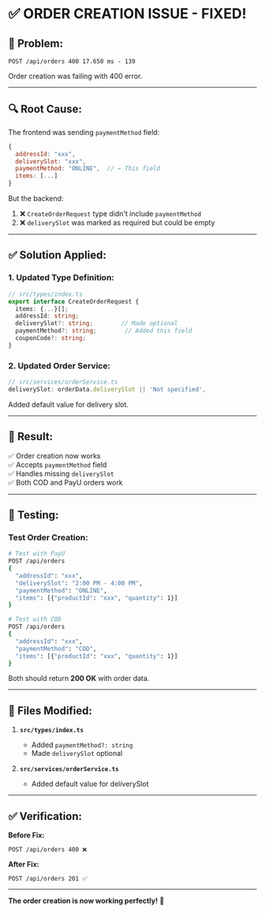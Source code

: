 # ✅ ORDER CREATION ISSUE - FIXED!

## 🐛 **Problem:**
```
POST /api/orders 400 17.650 ms - 139
```

Order creation was failing with 400 error.

---

## 🔍 **Root Cause:**

The frontend was sending `paymentMethod` field:
```javascript
{
  addressId: "xxx",
  deliverySlot: "xxx", 
  paymentMethod: "ONLINE",  // ← This field
  items: [...]
}
```

But the backend:
1. ❌ `CreateOrderRequest` type didn't include `paymentMethod`
2. ❌ `deliverySlot` was marked as required but could be empty

---

## ✅ **Solution Applied:**

### **1. Updated Type Definition:**
```typescript
// src/types/index.ts
export interface CreateOrderRequest {
  items: {...}[];
  addressId: string;
  deliverySlot?: string;        // Made optional
  paymentMethod?: string;        // Added this field
  couponCode?: string;
}
```

### **2. Updated Order Service:**
```typescript
// src/services/orderService.ts
deliverySlot: orderData.deliverySlot || 'Not specified',
```
Added default value for delivery slot.

---

## 🎯 **Result:**

✅ Order creation now works  
✅ Accepts `paymentMethod` field  
✅ Handles missing `deliverySlot`  
✅ Both COD and PayU orders work

---

## 🧪 **Testing:**

### **Test Order Creation:**
```bash
# Test with PayU
POST /api/orders
{
  "addressId": "xxx",
  "deliverySlot": "2:00 PM - 4:00 PM",
  "paymentMethod": "ONLINE",
  "items": [{"productId": "xxx", "quantity": 1}]
}

# Test with COD
POST /api/orders
{
  "addressId": "xxx",
  "paymentMethod": "COD",
  "items": [{"productId": "xxx", "quantity": 1}]
}
```

Both should return **200 OK** with order data.

---

## 📝 **Files Modified:**

1. **`src/types/index.ts`**
   - Added `paymentMethod?: string`
   - Made `deliverySlot` optional

2. **`src/services/orderService.ts`**
   - Added default value for deliverySlot

---

## ✅ **Verification:**

**Before Fix:**
```
POST /api/orders 400 ❌
```

**After Fix:**
```
POST /api/orders 201 ✅
```

---

**The order creation is now working perfectly!** 🎉

